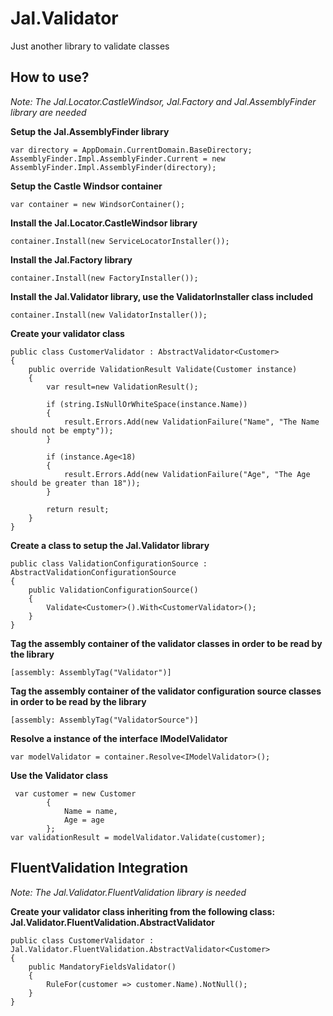 # Jal.Validator
Just another library to validate classes

## How to use?

*Note: The Jal.Locator.CastleWindsor, Jal.Factory and Jal.AssemblyFinder library are needed*

**Setup the Jal.AssemblyFinder library**

	var directory = AppDomain.CurrentDomain.BaseDirectory;
	AssemblyFinder.Impl.AssemblyFinder.Current = new AssemblyFinder.Impl.AssemblyFinder(directory);
	
**Setup the Castle Windsor container**

	var container = new WindsorContainer();

**Install the Jal.Locator.CastleWindsor library**

	container.Install(new ServiceLocatorInstaller());

**Install the Jal.Factory library**

	container.Install(new FactoryInstaller());
	
**Install the Jal.Validator library, use the ValidatorInstaller class included**

	container.Install(new ValidatorInstaller());

**Create your validator class**

	public class CustomerValidator : AbstractValidator<Customer>
    {
        public override ValidationResult Validate(Customer instance)
        {
            var result=new ValidationResult();

            if (string.IsNullOrWhiteSpace(instance.Name))
            {
                result.Errors.Add(new ValidationFailure("Name", "The Name should not be empty"));
            }

            if (instance.Age<18)
            {
                result.Errors.Add(new ValidationFailure("Age", "The Age should be greater than 18"));
            }

            return result;
        }
    }

**Create a class to setup the Jal.Validator library**

    public class ValidationConfigurationSource : AbstractValidationConfigurationSource
    {
        public ValidationConfigurationSource()
        {
            Validate<Customer>().With<CustomerValidator>();
        }
    }
	
**Tag the assembly container of the validator classes in order to be read by the library**

	[assembly: AssemblyTag("Validator")]

**Tag the assembly container of the validator configuration source classes in order to be read by the library**

	[assembly: AssemblyTag("ValidatorSource")]
	
**Resolve a instance of the interface IModelValidator**

	var modelValidator = container.Resolve<IModelValidator>();

**Use the Validator class**

	 var customer = new Customer
            {
                Name = name,
                Age = age
            };
    var validationResult = modelValidator.Validate(customer);
	
## FluentValidation Integration

*Note: The Jal.Validator.FluentValidation library is needed*

**Create your validator class inheriting from the following class: Jal.Validator.FluentValidation.AbstractValidator**

    public class CustomerValidator : Jal.Validator.FluentValidation.AbstractValidator<Customer>
    {
        public MandatoryFieldsValidator()
        {
            RuleFor(customer => customer.Name).NotNull();
        }
    }

